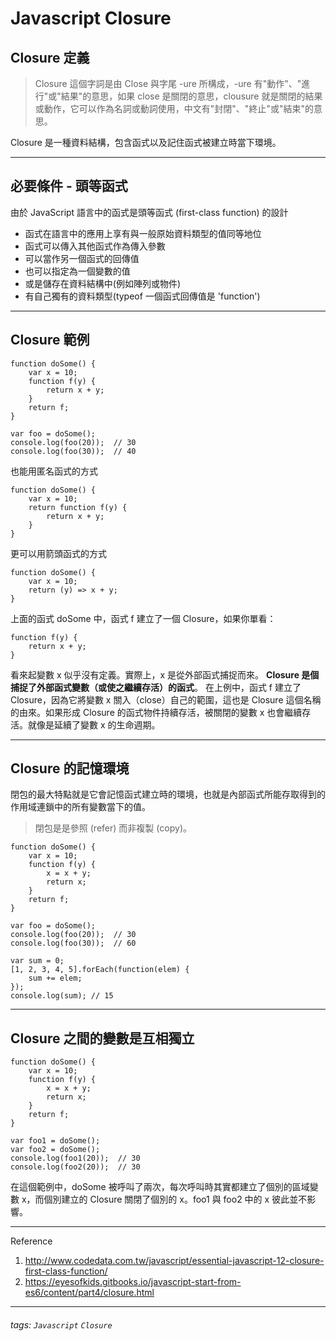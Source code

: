 Javascript Closure
===

## Closure 定義
> Closure 這個字詞是由 Close 與字尾 -ure 所構成，-ure 有"動作"、"進行"或"結果"的意思，如果 close 是關閉的意思，clousure 就是關閉的結果或動作，它可以作為名詞或動詞使用，中文有"封閉"、"終止"或"結束"的意思。

Closure 是一種資料結構，包含函式以及記住函式被建立時當下環境。

---
## 必要條件 - 頭等函式
由於 JavaScript 語言中的函式是頭等函式 (first-class function) 的設計
* 函式在語言中的應用上享有與一般原始資料類型的值同等地位
* 函式可以傳入其他函式作為傳入參數
* 可以當作另一個函式的回傳值
* 也可以指定為一個變數的值
* 或是儲存在資料結構中(例如陣列或物件)
* 有自己獨有的資料類型(typeof 一個函式回傳值是 'function')

---
## Closure 範例

```javascript=
function doSome() {
    var x = 10;
    function f(y) {
        return x + y;
    }
    return f;
}
 
var foo = doSome();
console.log(foo(20));  // 30
console.log(foo(30));  // 40
```

也能用匿名函式的方式

```javascript=
function doSome() {
    var x = 10;
    return function f(y) {
        return x + y;
    }
}
```

更可以用箭頭函式的方式

```javascript=
function doSome() {
    var x = 10;
    return (y) => x + y;
}
```

上面的函式 doSome 中，函式 f 建立了一個 Closure，如果你單看：

```javascript=
function f(y) {
    return x + y;
}
```

看來起變數 x 似乎沒有定義。實際上，x 是從外部函式捕捉而來。 **Closure 是個捕捉了外部函式變數（或使之繼續存活）的函式**。
在上例中，函式 f 建立了 Closure，因為它將變數 x 關入（close）自己的範圍，這也是 Closure 這個名稱的由來。如果形成 Closure 的函式物件持續存活，被關閉的變數 x 也會繼續存活。就像是延續了變數 x 的生命週期。

---
## Closure 的記憶環境
閉包的最大特點就是它會記憶函式建立時的環境，也就是內部函式所能存取得到的作用域連鎖中的所有變數當下的值。
> 閉包是是參照 (refer) 而非複製 (copy)。

```javascript=
function doSome() {
    var x = 10;
    function f(y) {
        x = x + y;
        return x;
    }
    return f;
}
 
var foo = doSome();
console.log(foo(20));  // 30
console.log(foo(30));  // 60
```

```javascript=
var sum = 0;
[1, 2, 3, 4, 5].forEach(function(elem) {
    sum += elem;
});
console.log(sum); // 15
```

---
## Closure 之間的變數是互相獨立

```javascript=
function doSome() {
    var x = 10;
    function f(y) {
        x = x + y;
        return x;
    }
    return f;
}
 
var foo1 = doSome();
var foo2 = doSome();
console.log(foo1(20));  // 30
console.log(foo2(20));  // 30
```

在這個範例中，doSome 被呼叫了兩次，每次呼叫時其實都建立了個別的區域變數 x，而個別建立的 Closure 關閉了個別的 x。foo1 與 foo2 中的 x 彼此並不影響。

---

Reference
1. http://www.codedata.com.tw/javascript/essential-javascript-12-closure-first-class-function/
2. https://eyesofkids.gitbooks.io/javascript-start-from-es6/content/part4/closure.html

---

###### tags: `Javascript` `Closure`
